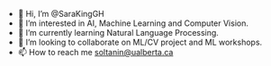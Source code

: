 - 👋 Hi, I’m @SaraKingGH
- 👀 I’m interested in AI, Machine Learning and Computer Vision.
- 🌱 I’m currently learning Natural Language Processing.
- 💞️ I’m looking to collaborate on ML/CV project and ML workshops.
- 📫 How to reach me soltanin@ualberta.ca

<!---
SaraKingGH/SaraKingGH is a ✨ special ✨ repository because its `README.md` (this file) appears on your GitHub profile.
You can click the Preview link to take a look at your changes.
--->
